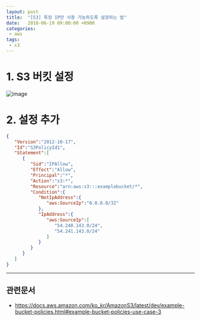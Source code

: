 ```yaml
---
layout: post
title:  "[S3] 특정 IP만 사용 가능하도록 설정하는 법"
date:   2018-06-19 09:00:00 +0900
categories:
 - aws
tags: 
 - s3
---
```

# 1. S3 버킷 설정

![image](https://user-images.githubusercontent.com/13219787/61304785-ab6f5500-a824-11e9-8d24-e1d4fd4176a5.png)


# 2. 설정 추가
```json
{
   "Version":"2012-10-17",
   "Id":"S3PolicyId1",
   "Statement":[
      {
         "Sid":"IPAllow",
         "Effect":"Allow",
         "Principal":"*",
         "Action":"s3:*",
         "Resource":"arn:aws:s3:::examplebucket/*",
         "Condition":{
            "NotIpAddress":{
               "aws:SourceIp":"0.0.0.0/32"
            },
            "IpAddress":{
               "aws:SourceIp":[
                  "54.240.143.0/24",
                  "54.241.143.0/24"
               ]
            }
         }
      }
   ]
}
```



---
## 관련문서
- https://docs.aws.amazon.com/ko_kr/AmazonS3/latest/dev/example-bucket-policies.html#example-bucket-policies-use-case-3